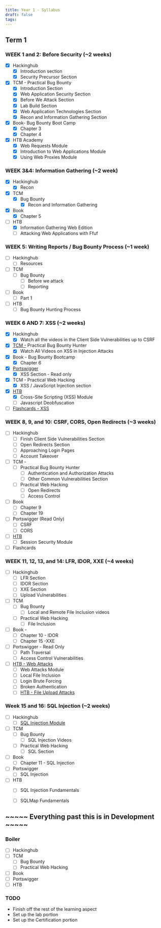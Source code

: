 ```yaml
---
title: Year 1 - Syllabus
draft: false
tags:
---
```


## Term 1
### WEEK 1 and 2: Before Security (~2 weeks)

- [x] Hackinghub
    - [x] Introduction section
    - [x] Security Precursor Section
- [x] TCM - Practical Bug Bounty
    - [x] Introduction Section
    - [x] Web Application Security Section
    - [x] Before We Attack Section
    - [x] Lab Build Section
    - [x] Web Application Technologies Section
    - [x] Recon and Information Gathering Section
- [x] Book- Bug Bounty Boot Camp
    - [x] Chapter 3
    - [x] Chapter 4
- [x] HTB Academy
    - [x] Web Requests Module
    - [x] Introduction to Web Applications Module
    - [x] Using Web Proxies Module

### WEEK 3&4: Information Gathering (~2 week)

- [x] Hackinghub
    - [x] Recon
- [x] TCM
    - [x] Bug Bounty
        - [x] Recon and Information Gathering
- [x] Book
    - [x] Chapter 5
- [ ] HTB
    - [x] Information Gathering Web Edition
    - [ ] Attacking Web Applications with Ffuf

### WEEK 5: Writing Reports / Bug Bounty Process (~1 week)

- [ ] Hackinghub
    - [ ] Resources
- [ ] TCM
    - [ ] Bug Bounty
        - [ ] Before we attack
        - [ ] Reporting
- [ ] Book
    - [ ] Part 1
- [ ] HTB
    - [ ] Bug Bounty Hunting Process

### WEEK 6 AND 7: XSS (~2 weeks)

- [x] Hackinghub
    - [x] Watch all the videos in the Client Side Vulnerabilities up to CSRF
- [x] [TCM -](https://academy.tcm-sec.com/courses/2167756/lectures/49302904) Practical Bug Bounty Hunter
    - [x] Watch All Videos on XSS in Injection Attacks
- [x] Book - Bug Bounty Bootcamp
    - [x] Chapter 6
- [x] [Portswigger](https://portswigger.net/web-security/cross-site-scripting)
    - [x] XSS Section - Read only
- [x] TCM - Practical Web Hacking
    - [x] XSS / JavaScript Injection section
- [x] [HTB](https://academy.hackthebox.com/module/103/section/965)
    - [x] Cross-Site Scripting (XSS) Module
    - [ ] Javascript Deobfuscation
- [ ] [Flashcards - XSS](https://www.brainscape.com/l/study?classes=22641296-18098976&type=progressive)

### WEEK 8, 9, and 10: CSRF, CORS, Open Redirects (~3 weeks)

- [ ] Hackinghub
    - [ ] Finish Client Side Vulnerabilities Section
    - [ ] Open Redirects Section
    - [ ] Approaching Login Pages
    - [ ] Account Takeover
- [ ] TCM -
    - [ ] Practical Bug Bounty Hunter
        - [ ] Authentication and Authorization Attacks
        - [ ] Other Common Vulnerabilities Section
    - [ ] Practical Web Hacking
        - [ ] Open Redirects
        - [ ] Access Control
- [ ] Book
    - [ ] Chapter 9
    - [ ] Chapter 19
- [ ] Portswigger (Read Only)
    - [ ] CSRF
    - [ ] CORS
- [ ] [HTB](https://academy.hackthebox.com/module/details/153)
    - [ ] Session Security Module
- [ ] Flashcards

### WEEK 11, 12, 13, and 14: LFR, IDOR, XXE (~4 weeks)

- [ ] Hackinghub
    - [ ] LFR Section
    - [ ] IDOR Section
    - [ ] XXE Section
    - [ ] Upload Vulnerabilities
- [ ] TCM
    - [ ] Bug Bounty
        - [ ] Local and Remote File Inclusion videos
    - [ ] Practical Web Hacking
        - [ ] File Inclusion
- [ ] Book -
    - [ ] Chapter 10 - IDOR
    - [ ] Chapter 15 -XXE
- [ ] Portswigger - Read Only
    - [ ] Path Traversal
    - [ ] Access Control Vulnerabilities
- [ ] [HTB - Web Attacks](https://academy.hackthebox.com/module/details/134)
    - [ ] Web Attacks Module
    - [ ] Local File Inclusion
    - [ ] Login Brute Forcing
    - [ ] Broken Authentication
    - [ ] [HTB - File Upload Attacks](https://academy.hackthebox.com/module/details/136)

### Week 15 and 16: SQL Injection (~2 weeks)

- [ ] Hackinghub
    - [ ] [SQL Injection Module](https://app.hackinghub.io/hubs/nbbc-sqli)
- [ ] TCM
    - [ ] Bug Bounty
        - [ ] SQL Injection Videos
    - [ ] Practical Web Hacking
        - [ ] SQL Section
- [ ] Book
    - [ ] Chapter 11 - SQL Injection
- [ ] Portswigger
    - [ ] SQL Injection
- [ ] HTB
    - [ ] SQL Injection Fundamentals
    - [ ] SQLMap Fundamentals


## ~~~~~ Everything past this is in Development ~~~~~

### Boiler

- [ ]  Hackinghub
- [ ]  TCM
    - [ ]  Bug Bounty
    - [ ]  Practical Web Hacking
- [ ]  Book
- [ ]  Portswigger
- [ ]  HTB

### TODO
- Finish off the rest of the learning aspect
- Set up the lab portion
- Set up the Certification portion

